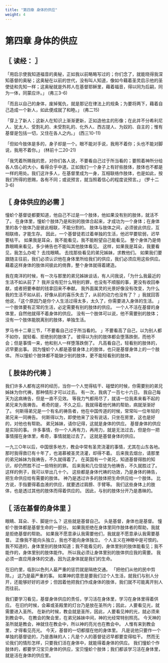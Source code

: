 ```yaml
---
title: "第四章 身体的供应"
weight: 4
---
```


# 第四章 身体的供应


## 〖 读经： 〗

「用启示使我知道福音的奥秘，正如我以前略略写过的；你们念了，就能晓得我深知基督的奥秘；这奥秘在以前的世代，没有叫人知道，像如今藉着圣灵启示他的圣使徒和先知一样；这奥秘就是外邦人在基督耶稣里，藉着福音，得以同为后嗣，同为一体，同蒙应许。」
(弗三3-6)

「而且以自己的身体，废掉冤仇，就是那记在律法上的规条；为要将两下，藉着自己造成一个新人，如此便成就了和睦。」
(弗二15)

「穿上了新人；这新人在知识上渐渐更新，正如造他主的形像；在此并不分希利尼人、犹太人、受割礼的、未受割礼的、化外人、西古提人、为奴的、自主的；惟有基督是包括一切，又住在各人之内。」
(西三10-11)

「但如今肢体是多的，身子却是一个。眼不能对手说，我用不着你；头也不能对脚说，我用不着你。」
(林前十二20-21)

「我凭着所赐我的恩，对你们各人说，不要看自己过于所当看的；要照着神所分给各人信心的大小，看得合乎中道。正如我们一个身子上有好些肢体，肢体也不都是一样的用处。我们这许多人，在基督里成为一身，互相联络作肢体，也是如此，按我们所得的恩赐，各有不同；或说预言，就当照着信心的程度说预言。」
(罗十二3-6)

## 〖 身体供应的必需 〗

憧蚧个基督徒都要知道，他自己不过是一个肢体，他如果没有别的肢体，就活不了。
在身体里，憧蚧个肢体乃是和别的肢体合起来，才成功为一个身体；在身体里的各个肢体乃是彼此相联，不能分割的。
肢体与肢体之间，必须彼此供应，互相联络，才能生存。
因此，一个基督徒若过着单独的生活，他迟早要软弱，迟早要枯干。
如果我是耳朵，我不能看见，我不能盼望自己能看见。
整个身体乃是倚靠眼睛来看见，多少祷告也不能叫其他肢体看见。
这样，如果我是耳朵，我要看见，我怎么办呢？
去找眼睛。
去找那些看见的弟兄姊妹，求教他们。
如果我们要跟随主往前，我们必须认识他在身体里所给我们的供应，我们必须应用这些供应。
藉着这样身体的肢体间彼此的倚靠，整个身体就得着建造。

我在南洋的时候，有一次与那里的弟兄姊妹谈话，有人问我说，「为什么我最近的生活不如从前了？
我并没有犯什么特别的罪，也没有不顺服的事，更没有收回奉献，或者把要奉献的钱拿回来不奉献。
我外面属灵的光景好像没有改变，为什么我的生活不如从前，好像从前的喜乐失去了，从前的动力也没有了？
」我就回答他说，「这个原因乃是你个人生活过得太多，太久了，你需要进入身体的生活。
」一个肢体要有正常的生活，必定需要有别的肢体的供应。
一个人不活在基督的身体里，自然他就得不着身体的供应。
没有一个肢体可以说，他不需要别的肢体；没有一个肢体能脱离别的肢体，单独生活。

罗马书十二章三节，「不要看自己过于所当看的。
」不要看高了自己，以为别人都不如你，就轻看、拒绝别的肢体了。
彼得以为别的肢体都会堕落跌倒，而他不会；但是事情一来，他和别人一样堕落跌倒了。
凡高看自己，轻看别的肢体的，迟早要出事。
因为憧蚧个人都是基督身体上的肢体，也只是基督身体上的一个肢体。
所以憧蚧个肢体都不能缺少别的肢体，更不能轻看别的肢体。

## 〖 肢体的代祷 〗

我们许多人都有这样的经历，当你一个人觉得枯干、碰壁的时候，你需要别的弟兄姊妹为你代祷，那种情形才可以过去。
有一次，我病了一百七十六日。
我自己每天为这病祷告，但是一直不见效。
等我力气都用尽了，就请一位我素来看不起的弟兄来为我祷告。
希奇的是，不久之后，我就得着他代祷的帮助，病就渐渐好了。
何斯得弟兄是一个有名的祷告者，他在中国传道的时候，常常叫一位年轻的弟兄来一同祷告。
何斯得以为，即使他来了没有说话，只坐在房里，这也是好的，对他也有帮助。
弟兄姊妹，请你记得，这就是身体的供应。
基督身体的供应是实际的事。
许多事情，你一个人再有力，再用力，就是无法过去，但是你一把事情摆在身体里，希奇，事情就能过去了。
这就是基督身体的供应。

一九三○年以后，中国很多地方，教会中常有圣灵浇灌的事情，尤其在山东各地。
那时我得救已有十年了，也渴慕被圣灵浇灌，却得不着。
后来我去烟台，请那里的弟兄姊妹为我祷告，不久就得着了。
在英国有一个弟兄，知道基督得胜的知识，却仍然胜不过一些特别的罪。
后来我和几位信徒为他祷告，不久就胜过了。
这样的例子，我可以举出几十个。
这些都是身体代祷的功效，乃是身体的祷告，把生命供应给有需要的肢体。
神乃是透过许多的肢体把生命供应给一个肢体。
比方说，手指要得着血液的供应，就要透过肩膀、手臂等。
我们这些身体上的肢体，也是透过其他的肢体而得着供应的。
因此，与别的肢体分开乃是愚昧的。

## 〖 活在基督的身体里 〗

眼睛、耳朵、手、脚是什么？
这些就是基督自己。
头是基督，身体也是基督。
憧蚧个肢体都是基督生命的一部分。
如果我拒绝在身体里同作肢体者的帮助，我就是拒绝基督的帮助。
如果我不愿意承认我需要他们，我就是不愿意承认我需要基督。
正像我不能向头独立，我也不能向身体独立。
个人主义在神眼中是可恨的。
我不知道的，身体里别的肢体知道；我不能看见的，身体里别的肢体能看见；我不能作的，身体里别的肢体能作。
所以我必须让身体里别的肢体供应我的需要。
我必须一直应用身体的交通，因为这身体就是我们的生命。

在旧约里，临到以色列人最严重的惩罚就是隔绝交通。
「把他们从他的民中剪除。」
这乃是最严重的事。
如果神的意思是要我们过个人生活，就我们与别人分开，还能够好好的进步；但因着他把我们作成身体的肢体，我们就不可能离开别人而往前。

我们要学习看见，基督身体供应的责任，学习活在身体里，学习在身体里得着供应。
在旧约时候，会幕或圣殿里的灯台乃是放在圣所内；因此，人要看见光，就需要进入圣所。
在新约时候，教会就是圣所，因此，人要看见神的光，就必须来到教会中。
在教会的聚会里，在弟兄姊妹中间，神的光经常特别照亮。
今天神的圣所就是教会，神就住在教会中，所以神的亮光也在教会中。
人惟有来到教会里，才得看见亮光。
今天，基督的一切都摆在他的身体里。
凡是说他只要作一个单独的基督徒的，乃是愚昧的人；凡是个人的基督徒迟早都要变得枯干。
然而无论我们的情形怎样，只要我们活在身体中，就能得着身体的供应。
我们憧蚧个作肢体的，都要学习宝贝身体的供应，宝贝憧蚧个肢体；我们都该学习活在身体里，就是活在身体的供应里。
